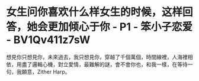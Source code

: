 # 女生问你喜欢什么样女生的时候，这样回答，她会更加倾心于你 - P1 - 笨小子恋爱 - BV1Qv411z7sW

想見你只想見你，未來過去，我只想見你，穿越了千個萬個，時間線裡，人海裡相依，用盡了邏輯心機，對立愛情，最難解的謎，會不會你也，和我一樣，在等待一句，我願意，Zither Harp。

